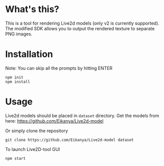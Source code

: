 # What's this?
This is a tool for rendering Live2d models (only v2 is currently supported). The modified SDK allows you to output the rendered texture to separate PNG images. 

# Installation
Note: You can skip all the prompts by hitting ENTER
```
npm init
npm install
```

# Usage
Live2d models should be placed in `dataset` directory.
Get the models from here:
https://github.com/Eikanya/Live2d-model

Or simply clone the repository
```
git clone https://github.com/Eikanya/Live2d-model dataset
```

To launch Live2D-tool GUI
```
npm start
```